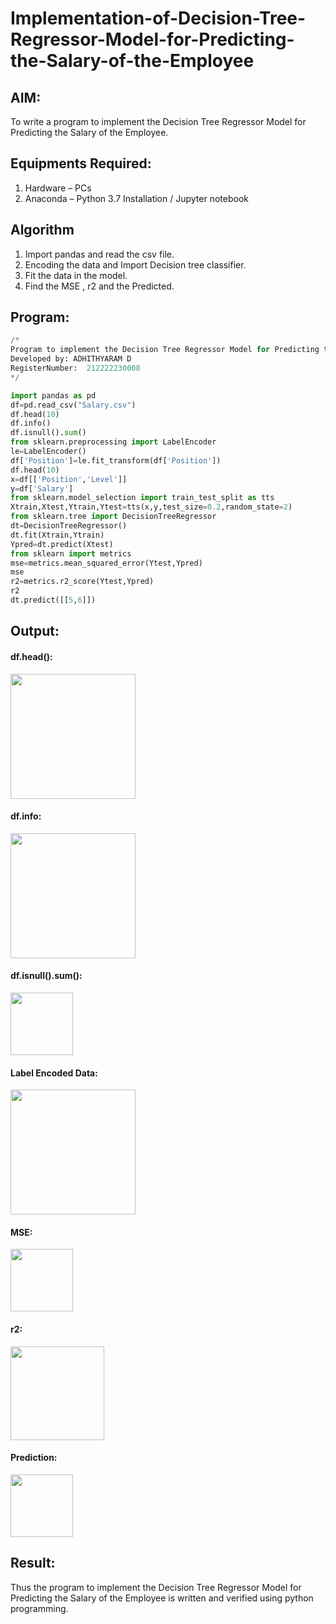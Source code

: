 # Implementation-of-Decision-Tree-Regressor-Model-for-Predicting-the-Salary-of-the-Employee

## AIM:
To write a program to implement the Decision Tree Regressor Model for Predicting the Salary of the Employee.

## Equipments Required:
1. Hardware – PCs
2. Anaconda – Python 3.7 Installation / Jupyter notebook

## Algorithm
1. Import pandas and read the csv file.
2. Encoding the data and Import Decision tree classifier.
3. Fit the data in the model.
4. Find the MSE , r2 and the Predicted. 

## Program:
```python
/*
Program to implement the Decision Tree Regressor Model for Predicting the Salary of the Employee.
Developed by: ADHITHYARAM D
RegisterNumber:  212222230008
*/

import pandas as pd
df=pd.read_csv("Salary.csv")
df.head(10)
df.info()
df.isnull().sum()
from sklearn.preprocessing import LabelEncoder
le=LabelEncoder()
df['Position']=le.fit_transform(df['Position'])
df.head(10)
x=df[['Position','Level']]
y=df['Salary']
from sklearn.model_selection import train_test_split as tts
Xtrain,Xtest,Ytrain,Ytest=tts(x,y,test_size=0.2,random_state=2)
from sklearn.tree import DecisionTreeRegressor
dt=DecisionTreeRegressor()
dt.fit(Xtrain,Ytrain)
Ypred=dt.predict(Xtest)
from sklearn import metrics
mse=metrics.mean_squared_error(Ytest,Ypred)
mse
r2=metrics.r2_score(Ytest,Ypred)
r2
dt.predict([[5,6]])
```

## Output:
#### df.head():
<img src= "https://github.com/Adhithyaram29D/Implementation-of-Decision-Tree-Regressor-Model-for-Predicting-the-Salary-of-the-Employee/assets/119393540/5775e2cb-cee2-4ee3-8ad9-3d641fafe991" width= "200">

#### df.info:
<img src= "https://github.com/Adhithyaram29D/Implementation-of-Decision-Tree-Regressor-Model-for-Predicting-the-Salary-of-the-Employee/assets/119393540/747a0a6f-3a04-4c96-aa5a-539760acb034" width= "200">

#### df.isnull().sum():
<img src= "https://github.com/Adhithyaram29D/Implementation-of-Decision-Tree-Regressor-Model-for-Predicting-the-Salary-of-the-Employee/assets/119393540/46f14eb3-7744-4003-bbc9-f7dbbe474d5d" width= "100">

#### Label Encoded Data:
<img src= "https://github.com/Adhithyaram29D/Implementation-of-Decision-Tree-Regressor-Model-for-Predicting-the-Salary-of-the-Employee/assets/119393540/eb29cb61-411d-4727-bdd7-dfa54a58e4cf" width= "200">

#### MSE:
<img src= "https://github.com/Adhithyaram29D/Implementation-of-Decision-Tree-Regressor-Model-for-Predicting-the-Salary-of-the-Employee/assets/119393540/d9ec0550-8504-4329-8260-c8127e7539d0" width= "100">

#### r2:
<img src= "https://github.com/Adhithyaram29D/Implementation-of-Decision-Tree-Regressor-Model-for-Predicting-the-Salary-of-the-Employee/assets/119393540/14d4f148-82ad-4b88-9015-ed187286c138" width= "150">

#### Prediction:
<img src= "https://github.com/Adhithyaram29D/Implementation-of-Decision-Tree-Regressor-Model-for-Predicting-the-Salary-of-the-Employee/assets/119393540/f2330b3a-2009-4732-8782-8b35a0709bf4" width= "100">

## Result:
Thus the program to implement the Decision Tree Regressor Model for Predicting the Salary of the Employee is written and verified using python programming.
